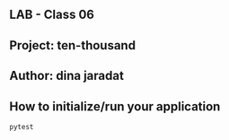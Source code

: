 ## LAB - Class 06
## Project: ten-thousand
## Author: dina jaradat
## How to initialize/run your application
    pytest